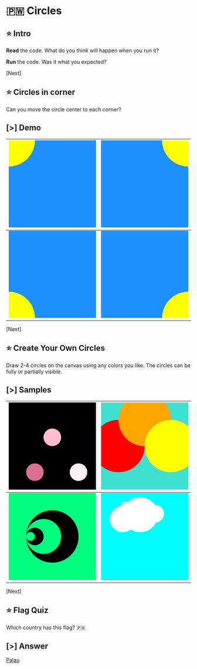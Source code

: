 # 🇵🇼 Circles

## ⭐ Intro

**Read** the code. What do you think will happen when you run it?

**Run** the code. Was it what you expected?

[Next]

## ⭐ Circles in corner

Can you move the circle center to each corner?

## [>] Demo

| ![Quarter circle top left]    | ![Quarter circle top right]    |
| ----------------------------- | ------------------------------ |
| ![Quarter circle bottom left] | ![Quarter circle bottom right] |

[Quarter circle top left]: img/circles-top-left.svg
[Quarter circle top right]: img/circles-top-right.svg
[Quarter circle bottom left]: img/circles-bottom-left.svg
[Quarter circle bottom right]: img/circles-bottom-right.svg

[Next]

## ⭐ Create Your Own Circles

Draw 2-4 circles on the canvas using any colors you like. The circles can be
fully or partially visible.

## [>] Samples

| ![Three circles of same size] | ![Three large overlapping circles in warm colors] |
| ----------------------------- | ------------------------------------------------- |
| ![Overlapping circles]        | ![Cloud made from circles]                        |

[Three circles of same size]: img/circles-anika.svg
[Three large overlapping circles in warm colors]: img/circles-mali.svg
[Overlapping circles]: img/circles-camh.svg
[Cloud made from circles]: img/circles-kathi.svg

[Next]

## ⭐ Flag Quiz

Which country has this flag? 🇵🇼

## [>] Answer

[Palau]

[Palau]: https://en.wikipedia.org/wiki/Palau
